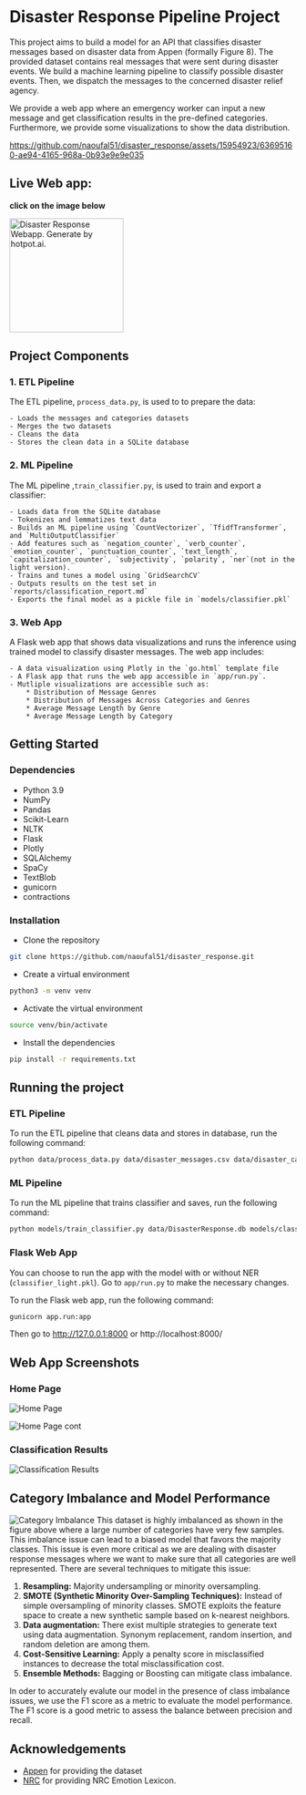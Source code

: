 # Disaster Response Pipeline Project

This project aims to build a model for an API that classifies disaster messages based on disaster data from Appen (formally Figure 8). The provided dataset contains real messages that were sent during disaster events. We build a machine learning pipeline to classify possible disaster events. Then, we dispatch the messages to the concerned disaster relief agency.

We provide a web app where an emergency worker can input a new message and get classification results in the pre-defined categories. Furthermore, we provide some visualizations to show the data distribution.


https://github.com/naoufal51/disaster_response/assets/15954923/63695160-ae94-4165-968a-0b93e9e9e035

## Live Web app:
**click on the image below**

<a href="https://disasterapp.onrender.com/">
  <img src="figures/family.png" width="200" height="200" alt="Disaster Response Webapp. Generate by hotpot.ai.">
</a>


## Project Components
### 1. ETL Pipeline
The ETL pipeline, `process_data.py`, is used to to prepare the data:

    - Loads the messages and categories datasets
    - Merges the two datasets
    - Cleans the data
    - Stores the clean data in a SQLite database

### 2. ML Pipeline
The ML pipeline ,`train_classifier.py`, is used to train and export a classifier:

    - Loads data from the SQLite database
    - Tokenizes and lemmatizes text data
    - Builds an ML pipeline using `CountVectorizer`, `TfidfTransformer`, and `MultiOutputClassifier`
    - Add features such as `negation_counter`, `verb_counter`, `emotion_counter`, `punctuation_counter`, `text_length`, `capitalization_counter`, `subjectivity`, `polarity`, `ner`(not in the light version).
    - Trains and tunes a model using `GridSearchCV`
    - Outputs results on the test set in `reports/classification_report.md`
    - Exports the final model as a pickle file in `models/classifier.pkl`

### 3. Web App
A Flask web app that shows data visualizations and runs the inference using trained model to classify disaster messages. The web app includes:

    - A data visualization using Plotly in the `go.html` template file
    - A Flask app that runs the web app accessible in `app/run.py`. 
    - Mutliple visualizations are accessible such as:
        * Distribution of Message Genres
        * Distribution of Messages Across Categories and Genres
        * Average Message Length by Genre
        * Average Message Length by Category

## Getting Started
### Dependencies
- Python 3.9
- NumPy
- Pandas
- Scikit-Learn
- NLTK
- Flask
- Plotly
- SQLAlchemy
- SpaCy
- TextBlob
- gunicorn
- contractions

### Installation
- Clone the repository
```bash
git clone https://github.com/naoufal51/disaster_response.git
```
- Create a virtual environment
```bash
python3 -m venv venv
```
- Activate the virtual environment
```sh
source venv/bin/activate
```
- Install the dependencies
```bash
pip install -r requirements.txt
```

## Running the project

### ETL Pipeline
To run the ETL pipeline that cleans data and stores in database, run the following command:
```bash
python data/process_data.py data/disaster_messages.csv data/disaster_categories.csv data/DisasterResponse.db
```
### ML Pipeline
To run the ML pipeline that trains classifier and saves, run the following command:
```bash
python models/train_classifier.py data/DisasterResponse.db models/classifier.pkl
```
### Flask Web App
You can choose to run the app with the model with or without NER (`classifier_light.pkl`). Go to `app/run.py` to make the necessary changes.

To run the Flask web app, run the following command:
```bash
gunicorn app.run:app 
```
Then go to http://127.0.0.1:8000 or http://localhost:8000/

## Web App Screenshots
### Home Page
![Home Page](figures/webapp_interface.png)

![Home Page cont](figures/webapp_interface_cont.png)
### Classification Results
![Classification Results](figures/webapp_classification.png)

## Category Imbalance and Model Performance
![Category Imbalance](figures/category_imbalance.png)
This dataset is highly imbalanced as shown in the figure above where a large number of categories have very few samples. This imbalance issue can lead to a biased model that favors the majority classes. This issue is even more critical as we are dealing with disaster response messages where we want to make sure that all categories are well represented. 
There are several techniques to mitigate this issue:
1. **Resampling:** Majority undersampling or minority oversampling.
2. **SMOTE (Synthetic Minority Over-Sampling Techniques):** Instead of simple oversampling of minority classes. SMOTE exploits the feature space to create a new synthetic sample based on k-nearest neighbors.
3. **Data augmentation:** There exist multiple strategies to generate text using data augmentation. Synonym replacement, random insertion, and random deletion are among them.
4. **Cost-Sensitive Learning:** Apply a penalty score in misclassified instances to decrease the total misclassification cost.
5. **Ensemble Methods:** Bagging or Boosting can mitigate class imbalance. 

In oder to accurately evalute our model in the presence of class imbalance issues, we use the F1 score as a metric to evaluate the model performance. The F1 score is a good metric to assess the balance between precision and recall.


## Acknowledgements
- [Appen](https://appen.com/) for providing the dataset
- [NRC](https://saifmohammad.com/WebPages/NRC-Emotion-Lexicon.htm) for providing NRC Emotion Lexicon. 


